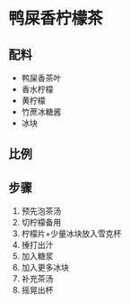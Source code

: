 # 鸭屎香柠檬茶

## 配料
- 鸭屎香茶叶
- 香水柠檬
- 黄柠檬
- 竹蔗冰糖酱
- 冰块

## 比例


## 步骤
1. 预先泡茶汤
2. 切柠檬备用
3. 柠檬片+少量冰块放入雪克杯
4. 捶打出汁
5. 加入糖浆
6. 加入更多冰块
7. 补充茶汤
8. 摇晃出杯